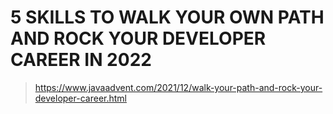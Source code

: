 # 5 SKILLS TO WALK YOUR OWN PATH AND ROCK YOUR DEVELOPER CAREER IN 2022


> https://www.javaadvent.com/2021/12/walk-your-path-and-rock-your-developer-career.html
